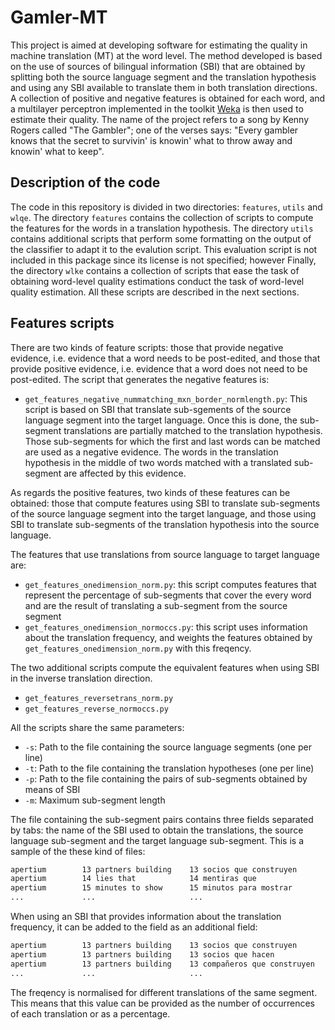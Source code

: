 # Gamler-MT

This project is aimed at developing software for estimating the quality in machine translation (MT) at the word level. The method developed is based on the use of sources of bilingual information (SBI) that are obtained by splitting both the source language segment and the translation hypothesis and using any SBI available to translate them in both translation directions. A collection of positive and negative features is obtained for each word, and a multilayer perceptron implemented in the toolkit [Weka](http://weka.sourceforge.net/doc.dev/weka/classifiers/functions/MultilayerPerceptron.html) is then used to estimate their quality. The name of the project refers to a song by Kenny Rogers called "The Gambler"; one of the verses says: "Every gambler knows that the secret to survivin' is knowin' what to throw away and knowin' what to keep".

## Description of the code

The code in this repository is divided in two directories: `features`, `utils` and `wlqe`. The directory `features` contains the collection of scripts to compute the features for the words in a translation hypothesis. The directory `utils` contains additional scripts that perform some formatting on the output of the classifier to adapt it to the evalution script. This evaluation script is not included in this package since its license is not specified; however Finally, the directory `wlke` contains a collection of scripts that ease the task of obtaining word-level quality estimations conduct the task of word-level quality estimation. All these scripts are described in the next sections.

## Features scripts

There are two kinds of feature scripts: those that provide negative evidence, i.e. evidence that a word needs to be post-edited, and those that provide positive evidence, i.e. evidence that a word does not need to be post-edited. The script that generates the negative features is:

* `get_features_negative_nummatching_mxn_border_normlength.py`: This script is based on SBI that translate sub-sgements of the source language segment into the target language. Once this is done, the sub-segment translations are partially matched to the translation hypothesis. Those sub-segments for which the first and last words can be matched are used as a negative evidence. The words in the translation hypothesis in the middle of two words matched with a translated sub-segment are affected by this evidence.

As regards the positive features, two kinds of these features can be obtained: those that compute features using SBI to translate sub-segments of the source language segment into the target language, and those using SBI to translate sub-segments of the translation hypothesis into the source language. 

The features that use translations from source language to target language are:

* `get_features_onedimension_norm.py`: this script computes features that represent the percentage of sub-segments that cover the every word and are the result of translating a sub-segment from the source segment
* `get_features_onedimension_normoccs.py`: this script uses information about the translation frequency, and weights the features obtained by `get_features_onedimension_norm.py` with this freqency.

The two additional scripts compute the equivalent features when using SBI in the inverse translation direction.

* `get_features_reversetrans_norm.py`
* `get_features_reverse_normoccs.py`

All the scripts share the same parameters:
* `-s`: Path to the file containing the source language segments (one per line)
* `-t`: Path to the file containing the translation hypotheses (one per line)
* `-p`: Path to the file containing the pairs of sub-segments obtained by means of SBI
* `-m`: Maximum sub-segment length
 
The file containing the sub-segment pairs contains three fields separated by tabs: the name of the SBI used to obtain the translations, the source language sub-segment and the target language sub-segment. This is a sample of the these kind of files:

```txt
apertium        13 partners building    13 socios que construyen
apertium        14 lies that            14 mentiras que
apertium        15 minutes to show      15 minutos para mostrar
...             ...                     ...
```

When using an SBI that provides information about the translation frequency, it can be added to the field as an additional field:

```txt
apertium        13 partners building    13 socios que construyen       50
apertium        13 partners building    13 socios que hacen            10
apertium        13 partners building    13 compañeros que construyen   5
...             ...                     ...
```
The freqency is normalised for different translations of the same segment. This means that this value can be provided as the number of occurrences of each translation or as a percentage.
